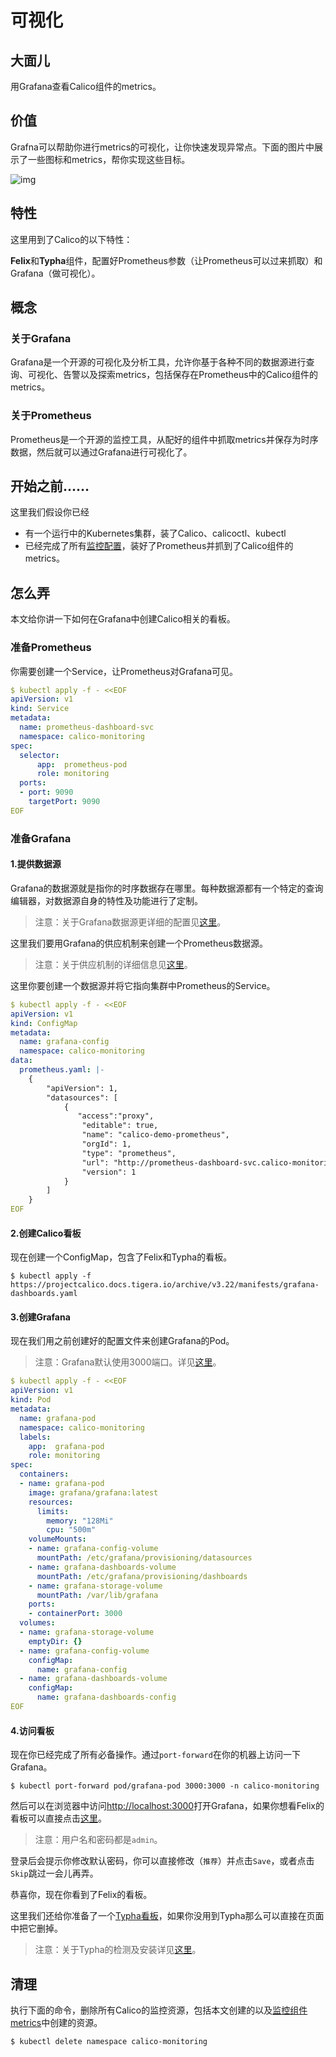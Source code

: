 # 可视化

## 大面儿

用Grafana查看Calico组件的metrics。

## 价值

Grafna可以帮助你进行metrics的可视化，让你快速发现异常点。下面的图片中展示了一些图标和metrics，帮你实现这些目标。

![img](https://projectcalico.docs.tigera.io/archive/v3.22/images/grafana-dashboard.png)

## 特性

这里用到了Calico的以下特性：

**Felix**和**Typha**组件，配置好Prometheus参数（让Prometheus可以过来抓取）和Grafana（做可视化）。

## 概念

### 关于Grafana

Grafana是一个开源的可视化及分析工具，允许你基于各种不同的数据源进行查询、可视化、告警以及探索metrics，包括保存在Prometheus中的Calico组件的metrics。

### 关于Prometheus

Prometheus是一个开源的监控工具，从配好的组件中抓取metrics并保存为时序数据，然后就可以通过Grafana进行可视化了。

## 开始之前……

这里我们假设你已经

- 有一个运行中的Kubernetes集群，装了Calico、calicoctl、kubectl
- 已经完成了所有[监控配置](01监控组件metrics.md)，装好了Prometheus并抓到了Calico组件的metrics。

## 怎么弄

本文给你讲一下如何在Grafana中创建Calico相关的看板。

### 准备Prometheus

你需要创建一个Service，让Prometheus对Grafana可见。

```yaml
$ kubectl apply -f - <<EOF
apiVersion: v1
kind: Service
metadata:
  name: prometheus-dashboard-svc
  namespace: calico-monitoring
spec:
  selector:
      app:  prometheus-pod
      role: monitoring
  ports:
  - port: 9090
    targetPort: 9090
EOF
```

### 准备Grafana

#### 1.提供数据源

Grafana的数据源就是指你的时序数据存在哪里。每种数据源都有一个特定的查询编辑器，对数据源自身的特性及功能进行了定制。

> 注意：关于Grafana数据源更详细的配置见[这里](https://grafana.com/docs/grafana/latest/datasources/)。

这里我们要用Grafana的供应机制来创建一个Prometheus数据源。

> 注意：关于供应机制的详细信息见[这里](https://grafana.com/docs/grafana/latest/administration/provisioning/)。

这里你要创建一个数据源并将它指向集群中Prometheus的Service。

```yaml
$ kubectl apply -f - <<EOF
apiVersion: v1
kind: ConfigMap
metadata:
  name: grafana-config
  namespace: calico-monitoring
data:
  prometheus.yaml: |-
    {
        "apiVersion": 1,
        "datasources": [
            {
               "access":"proxy",
                "editable": true,
                "name": "calico-demo-prometheus",
                "orgId": 1,
                "type": "prometheus",
                "url": "http://prometheus-dashboard-svc.calico-monitoring.svc:9090",
                "version": 1
            }
        ]
    }
EOF
```

#### 2.创建Calico看板

现在创建一个ConfigMap，包含了Felix和Typha的看板。

```shell
$ kubectl apply -f https://projectcalico.docs.tigera.io/archive/v3.22/manifests/grafana-dashboards.yaml
```

#### 3.创建Grafana

现在我们用之前创建好的配置文件来创建Grafana的Pod。

> 注意：Grafana默认使用3000端口。详见[这里](https://grafana.com/docs/grafana/latest/installation/configuration/#comments-in-ini-files)。

```yaml
$ kubectl apply -f - <<EOF
apiVersion: v1
kind: Pod
metadata:
  name: grafana-pod
  namespace: calico-monitoring
  labels:
    app:  grafana-pod
    role: monitoring
spec:
  containers:
  - name: grafana-pod
    image: grafana/grafana:latest
    resources:
      limits:
        memory: "128Mi"
        cpu: "500m"
    volumeMounts:
    - name: grafana-config-volume
      mountPath: /etc/grafana/provisioning/datasources
    - name: grafana-dashboards-volume
      mountPath: /etc/grafana/provisioning/dashboards
    - name: grafana-storage-volume
      mountPath: /var/lib/grafana
    ports:
    - containerPort: 3000
  volumes:
  - name: grafana-storage-volume
    emptyDir: {}
  - name: grafana-config-volume
    configMap:
      name: grafana-config
  - name: grafana-dashboards-volume
    configMap:
      name: grafana-dashboards-config
EOF
```

#### 4.访问看板

现在你已经完成了所有必备操作。通过`port-forward`在你的机器上访问一下Grafana。

```shell
$ kubectl port-forward pod/grafana-pod 3000:3000 -n calico-monitoring
```

然后可以在浏览器中访问[http://localhost:3000](http://localhost:3000)打开Grafana，如果你想看Felix的看板可以直接点击[这里](http://localhost:3000/d/calico-felix-dashboard/felix-dashboard-calico?orgId=1)。

> 注意：用户名和密码都是`admin`。

登录后会提示你修改默认密码，你可以直接修改（`推荐`）并点击`Save`，或者点击`Skip`跳过一会儿再弄。

恭喜你，现在你看到了Felix的看板。

这里我们还给你准备了一个[Typha看板](http://localhost:3000/d/calico-typha-dashboard/typha-dashborad-calico?orgId=1)，如果你没用到Typha那么可以直接在页面中把它删掉。

> 注意：关于Typha的检测及安装详见[这里](01监控组件metrics.md#typha配置)。

## 清理

执行下面的命令，删除所有Calico的监控资源，包括本文创建的以及[监控组件metrics](01监控组件metrics.md)中创建的资源。

```shell
$ kubectl delete namespace calico-monitoring
```